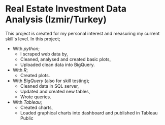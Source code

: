 # Real Estate Investment Data Analysis (Izmir/Turkey)
This project is created for my personal interest and measuring my current skill's level.
In this project;
- With *python*;
  - I scraped web data by,
  - Cleaned, analysed and created basic plots,
  - Uploaded clean data into BigQuery.
- With *R*;
  - Created plots.
- With *BigQuery* (also for skill testing);
  - Cleaned data in SQL server,
  - Updated and created new tables,
  - Wrote queries.
- With *Tableau*;
  - Created charts,
  - Loaded graphical charts into dashboard and published in Tableau Public
